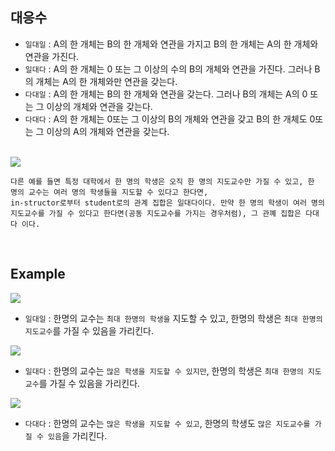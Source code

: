 ## 대응수

- `일대일` : A의 한 개체는 B의 한 개체와 연관을 가지고 B의 한 개체는 A의 한 개체와 연관을 가진다.
- `일대다` : A의 한 개체는 0 또는 그 이상의 수의 B의 개체와 연관을 가진다. 그러나 B의 개체는 A의 한 개체와만 연관을 갖는다.
- `다대일` : A의 한 개체는 B의 한 개체와 연관을 갖는다. 그러나 B의 개체는 A의 0 또는 그 이상의 개체와 연관을 갖는다.
- `다대다` : A의 한 개체는 0또는 그 이상의 B의 개체와 연관을 갖고 B의 한 개체도 0또는 그 이상의 A의 개체와 연관을 갖는다.

<br>

<img src="https://user-images.githubusercontent.com/45676906/95168728-b4af5d80-07ec-11eb-91fb-8f9d7a479a95.png">

<br>

```
다른 예를 들면 특정 대학에서 한 명의 학생은 오직 한 명의 지도교수만 가질 수 있고, 한 명의 교수는 여러 명의 학생들을 지도할 수 있다고 한다면,
in-structor로부터 student로의 관계 집합은 일대다이다. 만약 한 명의 학생이 여러 명의 지도교수를 가질 수 있다고 한다면(공동 지도교수를 가지는 경우처럼), 그 관꼐 집합은 다대다 이다.
```
 
<br>

## Example

<img src="https://user-images.githubusercontent.com/45676906/95230496-f10aaa00-083c-11eb-853b-f41010f2c0de.png">

<br>

* `일대일` : 한명의 교수는 `최대 한명의 학생을` 지도할 수 있고, 한명의 학생은 `최대 한명의 지도교수`를 가질 수 있음을 가리킨다.

<img src="https://user-images.githubusercontent.com/45676906/95231152-c1a86d00-083d-11eb-8266-62ad8c9340e2.png">

<br>

* `일대다` : 한명의 교수는 `많은 학생을 지도할 수 있지만`, 한명의 학생은 `최대 한명의 지도교수`를 가질 수 있음을 가리킨다.

<img src="https://user-images.githubusercontent.com/45676906/95231158-c2d99a00-083d-11eb-8456-b0b71bfa937a.png">

<br>

* `다대다` : 한명의 교수는 `많은 학생을 지도할 수 있고`, 한명의 학생도 `많은 지도교수를 가질 수 있음`을 가리킨다.

  

